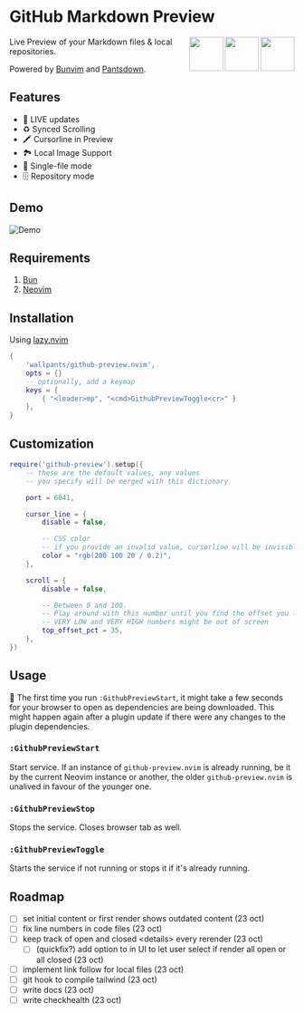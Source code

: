 # GitHub Markdown Preview

[<img src="docs/nvim.svg" height="60px" align="right" />](https://neovim.io/)
[<img src="docs/github.svg" height="60px" align="right" />](https://github.com/)
[<img src="docs/bun.svg" height="60px" align="right" />](https://bun.sh/)

Live Preview of your Markdown files & local repositories.

Powered by [Bunvim](https://github.com/wallpants/bunvim) and [Pantsdown](https://github.com/wallpants/pantsdown).

## Features

- 🔴 LIVE updates
- ♻ Synced Scrolling
- 🖍️ Cursorline in Preview
- 🏞️ Local Image Support
- 📄 Single-file mode
- 🗄️ Repository mode

## Demo

![Demo](https://raw.githubusercontent.com/wallpants/gifs/main/github-preview.nvim/demo.gif)

## Requirements

1. [Bun](https://bun.sh)
2. [Neovim](https://neovim.io)

## Installation

Using [lazy.nvim](https://github.com/folke/lazy.nvim)

```lua
{
    'wallpants/github-preview.nvim',
    opts = {}
    -- optionally, add a keymap
    keys = {
        { "<leader>mp", "<cmd>GithubPreviewToggle<cr>" }
    },
}
```

## Customization

```lua
require('github-preview').setup({
    -- these are the default values, any values
    -- you specify will be merged with this dictionary

    port = 6041,

    cursor_line = {
        disable = false,

        -- CSS color
        -- if you provide an invalid value, cursorline will be invisible
        color = "rgb(200 100 20 / 0.2)",
    },

    scroll = {
        disable = false,

        -- Between 0 and 100.
        -- Play around with this number until you find the offset you like.
        -- VERY LOW and VERY HIGH numbers might be out of screen
        top_offset_pct = 35,
    },
})
```

## Usage

🚨 The first time you run `:GithubPreviewStart`, it might take a few seconds for your browser to open as dependencies are being downloaded.
This might happen again after a plugin update if there were any changes to the plugin dependencies.

### `:GithubPreviewStart`

Start service. If an instance of `github-preview.nvim` is already running,
be it by the current Neovim instance or another, the older `github-preview.nvim`
is unalived in favour of the younger one.

### `:GithubPreviewStop`

Stops the service. Closes browser tab as well.

### `:GithubPreviewToggle`

Starts the service if not running or stops it if it's already running.

## Roadmap

- [ ] set initial content or first render shows outdated content (23 oct)
- [ ] fix line numbers in code files (23 oct)
- [ ] keep track of open and closed \<details> every rerender (23 oct)
  - [ ] (quickfix?) add option to in UI to let user select if render all open or all closed (23 oct)
- [ ] implement link follow for local files (23 oct)
- [ ] git hook to compile tailwind (23 oct)
- [ ] write docs (23 oct)
- [ ] write checkhealth (23 oct)

